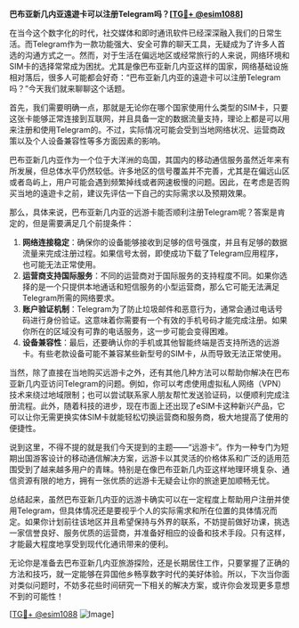 **巴布亚新几内亚遠遊卡可以注册Telegram吗？[[TG💪+ @esim1088](https://t.me/s/esim1088)]**

在当今这个数字化的时代，社交媒体和即时通讯软件已经深深融入我们的日常生活。而Telegram作为一款功能强大、安全可靠的聊天工具，无疑成为了许多人首选的沟通方式之一。然而，对于生活在偏远地区或经常旅行的人来说，网络环境和SIM卡的选择常常成为困扰。尤其是像巴布亚新几内亚这样的国家，网络基础设施相对落后，很多人可能都会好奇：“巴布亚新几内亚的遠遊卡可以注册Telegram吗？”今天我们就来聊聊这个话题。

首先，我们需要明确一点，那就是无论你在哪个国家使用什么类型的SIM卡，只要这张卡能够正常连接到互联网，并且具备一定的数据流量支持，理论上都是可以用来注册和使用Telegram的。不过，实际情况可能会受到当地网络状况、运营商政策以及个人设备兼容性等多方面因素的影响。

巴布亚新几内亚作为一个位于大洋洲的岛国，其国内的移动通信服务虽然近年来有所发展，但总体水平仍然较低。许多地区的信号覆盖并不完善，尤其是在偏远山区或者岛屿上，用户可能会遇到频繁掉线或者网速极慢的问题。因此，在考虑是否购买当地的遠遊卡之前，建议先评估一下自己的实际需求以及预期效果。

那么，具体来说，巴布亚新几内亚的远游卡能否顺利注册Telegram呢？答案是肯定的，但是需要满足几个前提条件：

1. **网络连接稳定**：确保你的设备能够接收到足够的信号强度，并且有足够的数据流量来完成注册过程。如果信号太弱，即使成功下载了Telegram应用程序，也可能无法正常使用。
2. **运营商支持国际服务**：不同的运营商对于国际服务的支持程度不同。如果你选择的是一个只提供本地通话和短信服务的小型运营商，那么它可能无法满足Telegram所需的网络要求。
3. **账户验证机制**：Telegram为了防止垃圾邮件和恶意行为，通常会通过电话号码进行身份验证。这意味着你需要有一个有效的手机号码才能完成注册。如果你所在的区域没有可靠的电话服务，这一步可能会变得困难。
4. **设备兼容性**：最后，还要确认你的手机或其他智能终端是否支持所选的远游卡。有些老款设备可能不兼容某些新型号的SIM卡，从而导致无法正常使用。

当然，除了直接在当地购买远游卡之外，还有其他几种方法可以帮助你解决在巴布亚新几内亚访问Telegram的问题。例如，你可以考虑使用虚拟私人网络（VPN）技术来绕过地域限制；也可以尝试联系家人朋友帮忙发送验证码，以便顺利完成注册流程。此外，随着科技的进步，现在市面上还出现了eSIM卡这种新兴产品，它可以让你无需更换实体SIM卡就能轻松切换运营商和服务商，极大地提高了使用的便捷性。

说到这里，不得不提的就是我们今天提到的主题——“远游卡”。作为一种专门为短期出国游客设计的移动通信解决方案，远游卡以其灵活的价格体系和广泛的适用范围受到了越来越多用户的青睐。特别是在像巴布亚新几内亚这样地理环境复杂、通信资源有限的地方，拥有一张优质的远游卡无疑会让你的旅途更加顺畅无忧。

总结起来，虽然巴布亚新几内亚的远游卡确实可以在一定程度上帮助用户注册并使用Telegram，但具体情况还是要视乎个人的实际需求和所在位置的具体情况而定。如果你计划前往该地区并且希望保持与外界的联系，不妨提前做好功课，挑选一家信誉良好、服务优质的运营商，并准备好相应的设备和技术手段。只有这样，才能最大程度地享受到现代化通讯带来的便利。

无论你是准备去巴布亚新几内亚旅游探险，还是长期居住工作，只要掌握了正确的方法和技巧，就一定能够在异国他乡畅享数字时代的美好体验。所以，下次当你面对类似问题时，不妨多花些时间研究一下相关的解决方案，或许你会发现更多意想不到的可能性！

[[TG💪+ @esim1088](https://t.me/s/esim1088) ![Image](https://i.postimg.cc/4NQfJmqS/Snipaste-2025-05-13-00-14-12.png)]